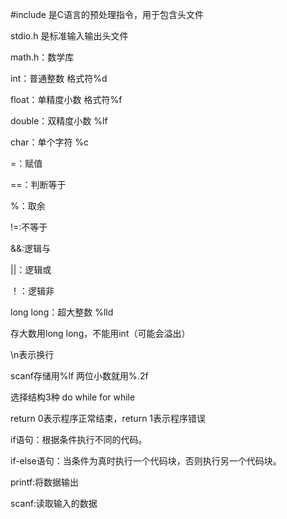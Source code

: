 #include 是C语言的预处理指令，用于包含头文件

stdio.h 是标准输入输出头文件

math.h：数学库

int：普通整数   格式符%d

float：单精度小数    格式符%f

double：双精度小数  %lf

char：单个字符    %c

=：赋值

==：判断等于

%：取余

  !=:不等于

 &&:逻辑与

 ||：逻辑或

  ！：逻辑非

long long：超大整数    %lld  

存大数用long long，不能用int（可能会溢出）

 \n表示换行

scanf存储用%lf 两位小数就用%.2f

选择结构3种  do      while
                       for
                      while

return 0表示程序正常结束，return 1表示程序错误

if语句：根据条件执行不同的代码。

if-else语句：当条件为真时执行一个代码块，否则执行另一个代码块。

printf:将数据输出

scanf:读取输入的数据


